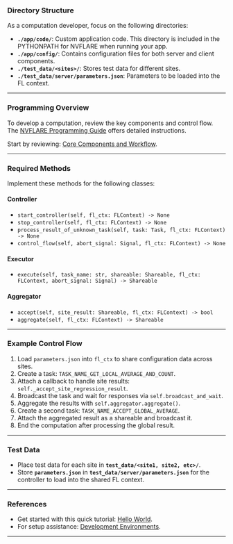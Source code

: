 ### Directory Structure

As a computation developer, focus on the following directories:

- **`./app/code/`**: Custom application code. This directory is included in the PYTHONPATH for NVFLARE when running your app.
- **`./app/config/`**: Contains configuration files for both server and client components.
- **`./test_data/<sites>/`**: Stores test data for different sites.
- **`./test_data/server/parameters.json`**: Parameters to be loaded into the FL context.

---

### Programming Overview

To develop a computation, review the key components and control flow. The [NVFLARE Programming Guide](https://nvflare.readthedocs.io/en/2.4.0/programming_guide.html) offers detailed instructions.

Start by reviewing: [Core Components and Workflow](./core_components_and_workflow.md).

---

### Required Methods

Implement these methods for the following classes:

#### Controller
- `start_controller(self, fl_ctx: FLContext) -> None`
- `stop_controller(self, fl_ctx: FLContext) -> None`
- `process_result_of_unknown_task(self, task: Task, fl_ctx: FLContext) -> None`
- `control_flow(self, abort_signal: Signal, fl_ctx: FLContext) -> None`

#### Executor
- `execute(self, task_name: str, shareable: Shareable, fl_ctx: FLContext, abort_signal: Signal) -> Shareable`

#### Aggregator
- `accept(self, site_result: Shareable, fl_ctx: FLContext) -> bool`
- `aggregate(self, fl_ctx: FLContext) -> Shareable`

---

### Example Control Flow

1. Load `parameters.json` into `fl_ctx` to share configuration data across sites.
2. Create a task: `TASK_NAME_GET_LOCAL_AVERAGE_AND_COUNT`.
3. Attach a callback to handle site results: `self._accept_site_regression_result`.
4. Broadcast the task and wait for responses via `self.broadcast_and_wait`.
5. Aggregate the results with `self.aggregator.aggregate()`.
6. Create a second task: `TASK_NAME_ACCEPT_GLOBAL_AVERAGE`.
7. Attach the aggregated result as a shareable and broadcast it.
8. End the computation after processing the global result.

---

### Test Data

- Place test data for each site in **`test_data/<site1, site2, etc>/`**.
- Store **`parameters.json`** in **`test_data/server/parameters.json`** for the controller to load into the shared FL context.

---

### References

- Get started with this quick tutorial: [Hello World](./tutorial_hello_world.md).
- For setup assistance: [Development Environments](./development_environments.md).

---
